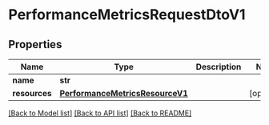 # PerformanceMetricsRequestDtoV1

## Properties
Name | Type | Description | Notes
------------ | ------------- | ------------- | -------------
**name** | **str** |  | 
**resources** | [**PerformanceMetricsResourceV1**](PerformanceMetricsResourceV1.md) |  | [optional] 

[[Back to Model list]](../README.md#documentation-for-models) [[Back to API list]](../README.md#documentation-for-api-endpoints) [[Back to README]](../README.md)


